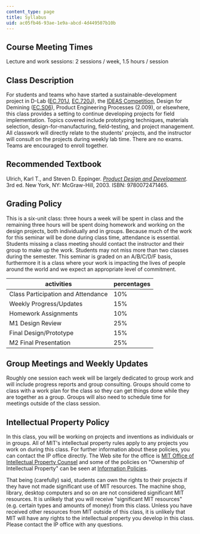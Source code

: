 ```yaml
---
content_type: page
title: Syllabus
uid: ac05fb46-93ae-1e9a-abcd-4d449507b10b
---
```


Course Meeting Times
--------------------

Lecture and work sessions: 2 sessions / week, 1.5 hours / session

Class Description
-----------------

For students and teams who have started a sustainable-development project in D-Lab ([EC.701J](/courses/ec-701j-d-lab-i-development-fall-2009), [EC.720J](/courses/ec-720j-d-lab-ii-design-spring-2010)), the [IDEAS Competition](http://web.mit.edu/ideas/www/index.htm), Design for Demining ([EC.S06](/courses/ec-s06-design-for-demining-spring-2007)), Product Engineering Processes (2.009), or elsewhere, this class provides a setting to continue developing projects for field implementation. Topics covered include prototyping techniques, materials selection, design-for-manufacturing, field-testing, and project management. All classwork will directly relate to the students' projects, and the instructor will consult on the projects during weekly lab time. There are no exams. Teams are encouraged to enroll together.

Recommended Textbook
--------------------

Ulrich, Karl T., and Steven D. Eppinger. [_Product Design and Development_](http://www.ulrich-eppinger.net/). 3rd ed. New York, NY: McGraw-Hill, 2003. ISBN: 9780072471465.

Grading Policy
--------------

This is a six-unit class: three hours a week will be spent in class and the remaining three hours will be spent doing homework and working on the design projects, both individually and in groups. Because much of the work for this seminar will be done during class time, attendance is essential. Students missing a class meeting should contact the instructor and their group to make up the work. Students may not miss more than two classes during the semester. This seminar is graded on an A/B/C/D/F basis, furthermore it is a class where your work is impacting the lives of people around the world and we expect an appropriate level of commitment.

| activities | percentages |
| --- | --- |
| Class Participation and Attendance | 10% |
| Weekly Progress/Updates | 15% |
| Homework Assignments | 10% |
| M1 Design Review | 25% |
| Final Design/Prototype | 15% |
| M2 Final Presentation | 25% 

Group Meetings and Weekly Updates
---------------------------------

Roughly one session each week will be largely dedicated to group work and will include progress reports and group consulting. Groups should come to class with a work plan for the class so they can get things done while they are together as a group. Groups will also need to schedule time for meetings outside of the class session.

Intellectual Property Policy
----------------------------

In this class, you will be working on projects and inventions as individuals or in groups. All of MIT's intellectual property rules apply to any projects you work on during this class. For further information about these policies, you can contact the IP office directly. The Web site for the office is [MIT Office of Intellectual Property Counsel](http://web.mit.edu/ipcounsel/) and some of the policies on "Ownership of Intellectual Property" can be seen at [Information Policies](https://policies-procedures.mit.edu/information-policies/intellectual-property).

That being (carefully) said, students can own the rights to their projects if they have not made significant use of MIT resources. The machine shop, library, desktop computers and so on are not considered significant MIT resources. It is unlikely that you will receive "significant MIT resources" (e.g. certain types and amounts of money) from this class. Unless you have received other resources from MIT outside of this class, it is unlikely that MIT will have any rights to the intellectual property you develop in this class. Please contact the IP office with any questions.